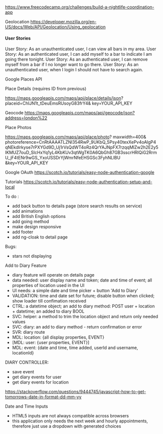 https://www.freecodecamp.org/challenges/build-a-nightlife-coordination-app 

Geolocation 
https://developer.mozilla.org/en-US/docs/Web/API/Geolocation/Using_geolocation

#### User Stories 
User Story: As an unauthenticated user, I can view all bars in my area.
User Story: As an authenticated user, I can add myself to a bar to indicate I am going there tonight.
User Story: As an authenticated user, I can remove myself from a bar if I no longer want to go there.
User Story: As an unauthenticated user, when I login I should not have to search again.

Google Places API


Place Details (requires ID from previous)

https://maps.googleapis.com/maps/api/place/details/json?
placeid=ChIJN1t_tDeuEmsRUsoyG83frY4&
key=YOUR_API_KEY

Geocode 
https://maps.googleapis.com/maps/api/geocode/json?address=london%22


Place Photos 

https://maps.googleapis.com/maps/api/place/photo?
maxwidth=400& photoreference=CnRtAAAATLZNl354RwP_9UKbQ_5Psy40texXePv4oAlgP4qNEkdIrkyse7rPXYGd9D_Uj1rVsQdWT4oRz4QrYAJNpFX7rzqqMlZw2h2E2y5IKMUZ7ouD_SlcHxYq1yL4KbKUv3qtWgTK0A6QbGh87GB3sscrHRIQiG2RrmU_jF4tENr9wGS_YxoUSSDrYjWmrNfeEHSGSc3FyhNLlBU
&key=YOUR_API_KEY

Google OAuth
https://scotch.io/tutorials/easy-node-authentication-google 

Tutorials
https://scotch.io/tutorials/easy-node-authentication-setup-and-local

To do :  
- add back button to details page (store search results on service)
- add animations
- add British English options
- add going method
- make design responsive
- add footer
- add ng-cloak to detail page

Bugs: 
- stars not displaying

Add to Diary Feature 
- diary feature will operate on details page 
- data needed: user display name and token; date and time of event; all properties of location used in the UI 
- UI needs: a simple date and time picker + button 'Add to Diary' 
- VALIDATION: time and date set for future; disable button when clicked; show loader till confimation received
- CTRL: a datetime object; an add to diary method: POST user + location + datetime; an added to diary BOOL
- SVC: helper: a method to trim the location object and return only needed values
- SVC: diary: an add to diary method - return confirmation or error
- SVR: diary route 
- MDL: location: {all display properties, EVENT}
- [MDL: user: {user properties, EVENT}]
- MDL: event: {date and time, time added, userId and username, locationId}

DIARY CONTROLLER: 
- save event
- get diary events for user
- get diary events for location 

https://stackoverflow.com/questions/9444745/javascript-how-to-get-tomorrows-date-in-format-dd-mm-yy


Date and Time Inputs 
- HTML5 inputs are not always compatible across browsers 
- this application only needs the next week and hourly appointments, therefore just use a dropdown with generated choices
